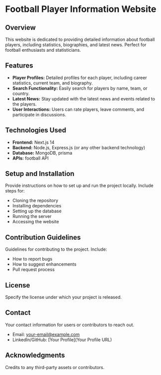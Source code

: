# Football Player Information Website

## Overview
This website is dedicated to providing detailed information about football players, including statistics, biographies, and latest news. Perfect for football enthusiasts and statisticians.

## Features
- **Player Profiles:** Detailed profiles for each player, including career statistics, current team, and biography.
- **Search Functionality:** Easily search for players by name, team, or country.
- **Latest News:** Stay updated with the latest news and events related to the players.
- **User Interactions:** Users can rate players, leave comments, and participate in discussions.

## Technologies Used
- **Frontend:** Next.js 14
- **Backend:** Node.js, Express.js (or any other backend technology)
- **Database:** MongoDB, prisma
- **APIs:** football API

## Setup and Installation
Provide instructions on how to set up and run the project locally. Include steps for:
- Cloning the repository
- Installing dependencies
- Setting up the database
- Running the server
- Accessing the website

## Contribution Guidelines
Guidelines for contributing to the project. Include:
- How to report bugs
- How to suggest enhancements
- Pull request process

## License
Specify the license under which your project is released.

## Contact
Your contact information for users or contributors to reach out.
- Email: [your-email@example.com](mailto:your-email@example.com)
- LinkedIn/GitHub: [Your Profile](Your Profile URL)

## Acknowledgments
Credits to any third-party assets or contributors.

